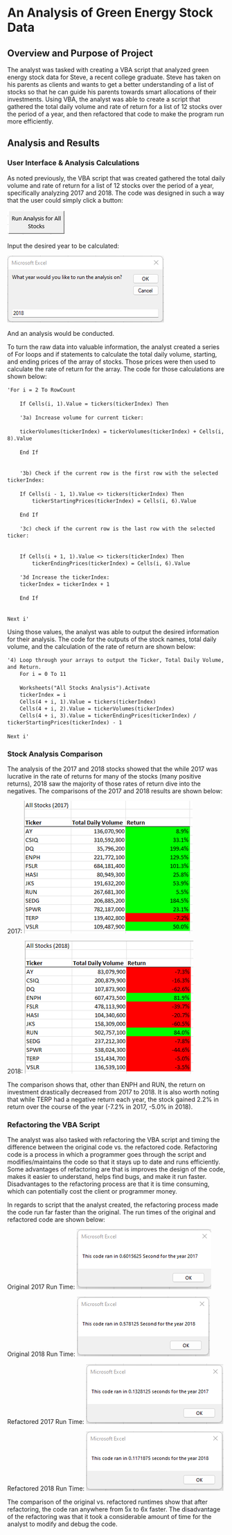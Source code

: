 # An Analysis of Green Energy Stock Data

## Overview and Purpose of Project
The analyst was tasked with creating a VBA script that analyzed green energy stock data for Steve, a recent college graduate.  Steve has taken on his parents as clients and wants to get a better understanding of a list of stocks so that he can guide his parents towards smart allocations of their investments.  Using VBA, the analyst was able to create a script that gathered the total daily volume and rate of return for a list of 12 stocks over the period of a year, and then refactored that code to make the program run more efficiently. 

## Analysis and Results

### User Interface & Analysis Calculations
As noted previously, the VBA script that was created gathered the total daily volume and rate of return for a list of 12 stocks over the period of a year, specifically analyzing 2017 and 2018.  The code was designed in such a way that the user could simply click a button:

![Run_Analysis_Button.png](https://github.com/hillmanj1995/stock-analysis/blob/main/Resources/Run_Analysis_Button.png)

Input the desired year to be calculated:

![Input_box.png](https://github.com/hillmanj1995/stock-analysis/blob/main/Resources/Input_box.png)

And an analysis would be conducted.

To turn the raw data into valuable information, the analyst created a series of For loops and if statements to calculate the total daily volume, starting, and ending prices of the array of stocks.  Those prices were then used to calculate the rate of return for the array.  The code for those calculations are shown below:

    'For i = 2 To RowCount      

        If Cells(i, 1).Value = tickers(tickerIndex) Then
            
        '3a) Increase volume for current ticker:
        
        tickerVolumes(tickerIndex) = tickerVolumes(tickerIndex) + Cells(i, 8).Value
        
        End If
            
           
        '3b) Check if the current row is the first row with the selected tickerIndex:
        
        If Cells(i - 1, 1).Value <> tickers(tickerIndex) Then
            tickerStartingPrices(tickerIndex) = Cells(i, 6).Value
        
        End If
        
        '3c) check if the current row is the last row with the selected ticker:
        
            
        If Cells(i + 1, 1).Value <> tickers(tickerIndex) Then
            tickerEndingPrices(tickerIndex) = Cells(i, 6).Value
        
        '3d Increase the tickerIndex:
        tickerIndex = tickerIndex + 1
        
        End If
        
        
    Next i'

Using those values, the analyst was able to output the desired information for their analysis.  The code for the outputs of the stock names, total daily volume, and the calculation of the rate of return are shown below:

    '4) Loop through your arrays to output the Ticker, Total Daily Volume, and Return.
        For i = 0 To 11
        
        Worksheets("All Stocks Analysis").Activate
        tickerIndex = i
        Cells(4 + i, 1).Value = tickers(tickerIndex)
        Cells(4 + i, 2).Value = tickerVolumes(tickerIndex)
        Cells(4 + i, 3).Value = tickerEndingPrices(tickerIndex) / tickerStartingPrices(tickerIndex) - 1
        
    Next i'

### Stock Analysis Comparison
The analysis of the 2017 and 2018 stocks showed that the while 2017 was lucrative in the rate of returns for many of the stocks (many positive returns), 2018 saw the majority of those rates of return dive into the negatives.  The comparisons of the 2017 and 2018 results are shown below:

2017:
![2017_All_Stocks.png](https://github.com/hillmanj1995/stock-analysis/blob/main/Resources/2017_All_Stocks.png)

2018:
![2018_All_Stocks.png](https://github.com/hillmanj1995/stock-analysis/blob/main/Resources/2018_All_Stocks.png)

The comparison shows that, other than ENPH and RUN, the return on investment drastically decreased from 2017 to 2018.  It is also worth noting that while TERP had a negative return each year, the stock gained 2.2% in return over the course of the year (-7.2% in 2017, -5.0% in 2018).

### Refactoring the VBA Script
The analyst was also tasked with refactoring the VBA script and timing the difference between the original code vs. the refactored code.  Refactoring code is a process in which a programmer goes through the script and modifies/maintains the code so that it stays up to date and runs efficiently.  Some advantages of refactoring are that is improves the design of the code, makes it easier to understand, helps find bugs, and make it run faster.  Disadvantages to the refactoring process are that it is time consuming, which can potentially cost the client or programmer money.  

In regards to script that the analyst created, the refactoring process made the code run far faster than the original.  The run times of the original and refactored code are shown below:

Original 2017 Run Time:
![2017_AllStocksAnalysis_Runtime.png](https://github.com/hillmanj1995/stock-analysis/blob/main/Resources/2017_AllStocksAnalysis_Runtime.png)

Original 2018 Run Time:
![2018_AllStocksAnalysis_Runtime.png](https://github.com/hillmanj1995/stock-analysis/blob/main/Resources/2018_AllStocksAnalysis_Runtime.png)

Refactored 2017 Run Time:
![2017_AllStocksAnalysis_Refactored_Runtime.png](https://github.com/hillmanj1995/stock-analysis/blob/main/Resources/2017_AllStocksAnalysis_Refactored_Runtime.png)

Refactored 2018 Run Time:
![2018_AllStocksAnalysis_Refactored_Runtime.png](https://github.com/hillmanj1995/stock-analysis/blob/main/Resources/2018_AllStocksAnalysis_Refactored_Runtime.png)

The comparison of the original vs. refactored runtimes show that after refactoring, the code ran anywhere from 5x to 6x faster.  The disadvantage of the refactoring was that it took a considerable amount of time for the analyst to modify and debug the code. 
